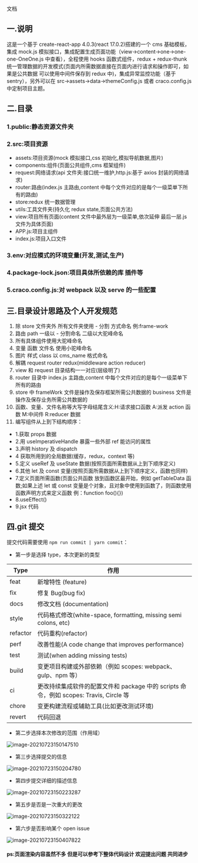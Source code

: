 文档

## 一.说明

这是一个基于 create-react-app 4.0.3(react 17.0.2)搭建的一个 cms 基础模板，集成 mock.js 模拟接口，集成配置生成页面功能（view->content->one->one-one-OneOne.js 中查看），全程使用 hooks 函数式组件，redux + redux-thunk 统一管理数据的开发模式(页面内所需数据直接在页面内进行请求和操作即可，如果是公共数据 可以使用中间件保存到 redux 中)，集成异常监控功能（基于 sentry），另外可以在 src->assets->data->themeConfig.js 或者 craco.config.js 中定制项目主题。

## 二.目录

### 1.public:静态资源文件夹

### 2.src:项目资源

- assets:项目资源(mock 模拟接口,css 初始化,模拟导航数据,图片)
- components:组件(页面公共组件,cms 框架组件)
- request:网络请求(api 文件夹:接口统一维护,http.js:基于 axios 封装的网络请求)
- router:路由(index.js 主路由,content 中每个文件对应的是每个一级菜单下所有的路由)
- store:redux 统一数据管理
- utils:工具文件夹(持久化 redux state,页面公共方法)
- view:项目所有页面(content 文件中最外层为一级菜单,依次延伸 最后一层.js 文件为具体页面)
- APP.js:项目主组件
- index.js:项目入口文件

### 3.env:对应模式的环境变量(开发,测试,生产)

### 4.package-lock.json:项目具体所依赖的库 插件等

### 5.craco.config.js:对 webpack 以及 serve 的一些配置

## 三.目录设计思路及个人开发规范

1. 除 store 文件夹外 所有文件夹使用 - 分割 方式命名 例:frame-work
2. 路由 path 一级以 - 分割命名 二级以大驼峰命名
3. 所有具体组件使用大驼峰命名
4. 变量 函数 文件名 使用小驼峰命名
5. 图片 样式 class 以 cms_name 格式命名
6. 解耦 request router redux(middleware action reducer)
7. view 和 request 目录结构一一对应(层级明了)
8. router 目录中 index.js 主路由,content 中每个文件对应的是每个一级菜单下所有的路由
9. store 中 frameWork 文件是操作及保存框架所需公共数据的 business 文件是操作及保存业务所需公共数据的
10. 函数、变量、文件名称等大写字母结尾含义:H:请求接口函数 A:派发 action 函数 M:中间件 R:reducer 数据
11. 编写组件从上到下结构顺序：

- 1.获取 props 数据
- 2.用 useImperativeHandle 暴露一些外部 ref 能访问的属性
- 3.声明 history 及 dispatch
- 4 获取所用到的全局数据(缓存，redux，context 等)
- 5.定义 useRef 及 useState 数据(按照页面所需数据从上到下顺序定义)
- 6.其他 let 及 const 变量(按照页面所需数据从上到下顺序定义，函数也同样)
- 7.定义页面所需函数(页面公共函数 放到函数区最开始，例如 getTableData 函数;如果上述 let 或 const 变量是个对象，且对象中使用到函数了，则函数使用函数声明方式来定义函数 例：function foo(){})
- 8.useEffect()
- 9.jsx 代码

## 四.git 提交

提交代码需要使用 `npm run commit | yarn commit`：

- 第一步是选择 type，本次更新的类型

| Type     | 作用                                                                                   |
| -------- | -------------------------------------------------------------------------------------- |
| feat     | 新增特性 (feature)                                                                     |
| fix      | 修复 Bug(bug fix)                                                                      |
| docs     | 修改文档 (documentation)                                                               |
| style    | 代码格式修改(white-space, formatting, missing semi colons, etc)                        |
| refactor | 代码重构(refactor)                                                                     |
| perf     | 改善性能(A code change that improves performance)                                      |
| test     | 测试(when adding missing tests)                                                        |
| build    | 变更项目构建或外部依赖（例如 scopes: webpack、gulp、npm 等）                           |
| ci       | 更改持续集成软件的配置文件和 package 中的 scripts 命令，例如 scopes: Travis, Circle 等 |
| chore    | 变更构建流程或辅助工具(比如更改测试环境)                                               |
| revert   | 代码回退                                                                               |

- 第二步选择本次修改的范围（作用域）

![image-20210723150147510](https://tva1.sinaimg.cn/large/008i3skNgy1gsqw8ca15oj30r600wmx4.jpg)

- 第三步选择提交的信息

![image-20210723150204780](https://tva1.sinaimg.cn/large/008i3skNgy1gsqw8mq3zlj60ni01hmx402.jpg)

- 第四步提交详细的描述信息

![image-20210723150223287](https://tva1.sinaimg.cn/large/008i3skNgy1gsqw8y05bjj30kt01fjrb.jpg)

- 第五步是否是一次重大的更改

![image-20210723150322122](https://tva1.sinaimg.cn/large/008i3skNgy1gsqw9z5vbij30bm00q744.jpg)

- 第六步是否影响某个 open issue

![image-20210723150407822](https://tva1.sinaimg.cn/large/008i3skNgy1gsqwar8xp1j30fq00ya9x.jpg)

#### ps:页面渲染内容虽然不多 但是可以参考下整体代码设计 欢迎提出问题 共同进步

